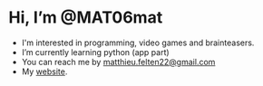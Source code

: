 <h1>Hi, I’m @MAT06mat</h1>
<ul>
  <li>I'm interested in programming, video games and brainteasers.</li>
  <li>I’m currently learning python (app part)</li>
  <li>You can reach me by <a href="mailto:matthieu.felten22@gmail.com?subject=Contact%20depuis%github">matthieu.felten22@gmail.com</a></li>
  <li>My <a href="https://mat06mat.github.io/matthieufelten">website</a>.</li>
</ul>
